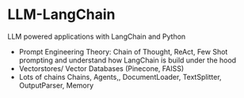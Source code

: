 # LLM-LangChain
LLM powered applications with LangChain and Python

- Prompt Engineering Theory: Chain of Thought, ReAct, Few Shot prompting and understand how LangChain is build under the hood
- Vectorstores/ Vector Databases (Pinecone, FAISS)
- Lots of chains Chains, Agents,, DocumentLoader, TextSplitter, OutputParser, Memory

